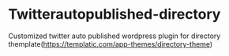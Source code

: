 # Twitterautopublished-directory
Customized twitter auto published wordpress plugin for directory themplate(https://templatic.com/app-themes/directory-theme)
